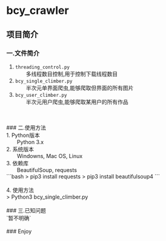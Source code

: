 # bcy_crawler
## 项目简介
### 一.文件简介<br>
1. `threading_control.py`<br>
&ensp;&ensp;&ensp;&ensp;多线程数目控制,用于控制下载线程数目<br>
2. `bcy_single_climber.py`<br>
&ensp;&ensp;&ensp;&ensp;半次元单界面爬虫,能够爬取但界面的所有图片<br>
3. `bcy_user_climber.py`<br>
&ensp;&ensp;&ensp;&ensp;半次元用户爬虫,能够爬取某用户的所有作品<br>
<br>
<br>
### 二.使用方法<br>
1. Python版本<br>
&ensp;&ensp;&ensp;&ensp;Python 3.x<br>
2. 系统版本<br>
&ensp;&ensp;&ensp;&ensp;Windowns, Mac OS, Linux<br>
3. 依赖库<br>
&ensp;&ensp;&ensp;&ensp;BeautifulSoup, requests<br>
```bash
> pip3 install requests
> pip3 install beautifulsoup4
```
<br>
<br>
4. 使用方法<br>
> Python3 bcy_single_climber.py
<br>
<br>
### 三.已知问题<br>
`暂不明确`
<br>
<br>
### Enjoy<br>